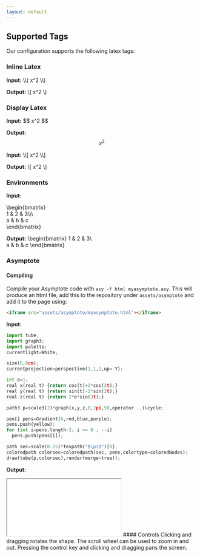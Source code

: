 ```yaml
---
layout: default
---
```


## Supported Tags

Our configuration supports the following latex tags:

### Inline Latex
**Input:** \\\\( x^2 \\\\)

**Output:** \\( x^2 \\)

### Display Latex
**Input:** \$$ x^2 \$$

**Output:** $$ x^2 $$

**Input:** \\\\[ x^2 \\\\]

**Output:** \\[ x^2 \\]

### Environments
**Input:**
<p class="mathjax_ignore">
\begin{bmatrix} <br>
1 & 2 & 3\\\ <br>
a & b & c <br>
\end{bmatrix} <br>
</p>

**Output:**
\begin{bmatrix}
1 & 2 & 3\\\
a & b & c
\end{bmatrix}

### Asymptote
#### Compiling
Compile your Asymptote code with `asy -f html myasymptote.asy`. This will produce an html file, add this to the repository under `assets/asymptote` and add it to the page using:
```html
<iframe src="assets/asymptote/myasymptote.html"></iframe>
```

**Input:**
```python
import tube;
import graph3;
import palette;
currentlight=White;

size(0,8cm);
currentprojection=perspective(1,1,1,up=-Y);

int e=1;
real x(real t) {return cos(t)+2*cos(2t);}
real y(real t) {return sin(t)-2*sin(2t);}
real z(real t) {return 2*e*sin(3t);}

path3 p=scale3(2)*graph(x,y,z,0,2pi,50,operator ..)&cycle;

pen[] pens=Gradient(6,red,blue,purple);
pens.push(yellow);
for (int i=pens.length-2; i >= 0 ; --i)
  pens.push(pens[i]);

path sec=scale(0.25)*texpath("$\pi$")[0];
coloredpath colorsec=coloredpath(sec, pens,colortype=coloredNodes);
draw(tube(p,colorsec),render(merge=true));
```
**Output:**
<iframe src="assets/asymptote/trefoilknot.html" class="asymptote"></iframe>
#### Controls
Clicking and dragging rotates the shape. The scroll wheel can be used to zoom in and out. Pressing the control key and clicking and dragging pans the screen.